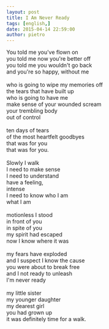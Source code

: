 ```yaml
---
layout: post
title: I Am Never Ready
tags: [english,]
date: 2015-04-14 22:59:00
author: pietro
---
```

You told me you've flown on<br/>you told me now you're better off<br/>you told me you wouldn't go back<br/>and you're so happy, without me<br/><br/>who is going to wipe my memories off<br/>the tears that have built up<br/>who is going to have me<br/>make sense of your wounded scream<br/>your trembling body<br/>out of control<br/><br/>ten days of tears<br/>of the most heartfelt goodbyes<br/>that was for you<br/>that was for you.<br/><br/>Slowly I walk<br/>I need to make sense<br/>I need to understand<br/>have a feeling,<br/>intense<br/>I need to know who I am<br/>what I am<br/><br/>motionless I stood<br/>in front of you<br/>in spite of you<br/>my spirit had escaped<br/>now I know where it was<br/><br/>my fears have exploded<br/>and I suspect I know the cause<br/>you were about to break free<br/>and I not ready to unleash<br/>I'm never ready<br/><br/>my little sister<br/>my younger daughter<br/>my dearest girl<br/>you had grown up<br/>it was definitely time for a walk.
